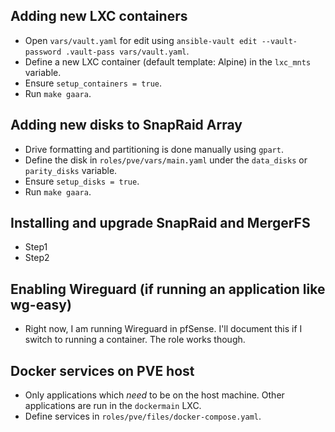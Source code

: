 ## Adding new LXC containers
- Open `vars/vault.yaml` for edit using `ansible-vault edit --vault-password .vault-pass vars/vault.yaml`.
- Define a new LXC container (default template: Alpine) in the `lxc_mnts` variable.
- Ensure `setup_containers = true`.
- Run `make gaara`.

## Adding new disks to SnapRaid Array
- Drive formatting and partitioning is done manually using `gpart`.
- Define the disk in `roles/pve/vars/main.yaml` under the `data_disks` or `parity_disks` variable.
- Ensure `setup_disks = true`.
- Run `make gaara`.

## Installing and upgrade SnapRaid and MergerFS
- Step1
- Step2

## Enabling Wireguard (if running an application like wg-easy)
- Right now, I am running Wireguard in pfSense. I'll document this if I switch to running a container. The role works though.

## Docker services on PVE host
- Only applications which _need_ to be on the host machine. Other applications are run in the `dockermain` LXC.
- Define services in `roles/pve/files/docker-compose.yaml`.
